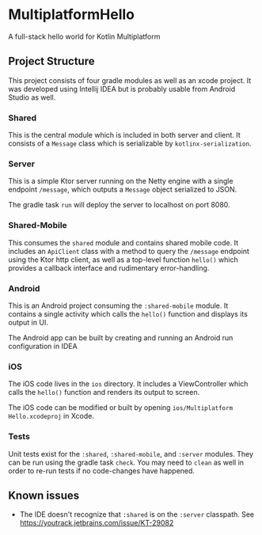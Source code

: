 # MultiplatformHello

A full-stack hello world for Kotlin Multiplatform

## Project Structure

This project consists of four gradle modules as well as an xcode project. It was developed using Intellij IDEA but is probably usable from Android Studio as well.

### Shared

This is the central module which is included in both server and client. It consists of a `Message` class which is serializable by `kotlinx-serialization`.

### Server

This is a simple Ktor server running on the Netty engine with a single endpoint `/message`, which outputs a `Message` object serialized to JSON.

The gradle task `run` will deploy the server to localhost on port 8080. 

### Shared-Mobile

This consumes the `shared` module and contains shared mobile code. It includes an `ApiClient` class with a method to query the `/message` endpoint using the Ktor http client, as well as a top-level function `hello()` which provides a callback interface and rudimentary error-handling.

### Android

This is an Android project consuming the `:shared-mobile` module. It contains a single activity which calls the `hello()` function and displays its output in UI.

The Android app can be built by creating and running an Android run configuration in IDEA

### iOS

The iOS code lives in the `ios` directory. It includes a ViewController which calls the `hello()` function and renders its output to screen. 

The iOS code can be modified or built by opening `ios/Multiplatform Hello.xcodeproj` in Xcode.

### Tests

Unit tests exist for the `:shared`, `:shared-mobile`, and `:server` modules. They can be run using the gradle task `check`. You may need to `clean` as well in order to re-run tests if no code-changes have happened.

## Known issues

- The IDE doesn't recognize that `:shared` is on the `:server` classpath. See https://youtrack.jetbrains.com/issue/KT-29082
